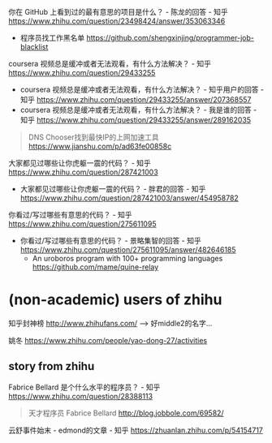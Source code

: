 
你在 GitHub 上看到过的最有意思的项目是什么？ - 陈龙的回答 - 知乎 https://www.zhihu.com/question/23498424/answer/353063346
- 程序员找工作黑名单 https://github.com/shengxinjing/programmer-job-blacklist

coursera 视频总是缓冲或者无法观看，有什么方法解决？ - 知乎 https://www.zhihu.com/question/29433255
- coursera 视频总是缓冲或者无法观看，有什么方法解决？ - 知乎用户的回答 - 知乎 https://www.zhihu.com/question/29433255/answer/207368557
- coursera 视频总是缓冲或者无法观看，有什么方法解决？ - 我是谁的回答 - 知乎 https://www.zhihu.com/question/29433255/answer/289162035
> DNS Chooser找到最快IP的上网加速工具 https://www.jianshu.com/p/ad63fe00858c

大家都见过哪些让你虎躯一震的代码？ - 知乎 https://www.zhihu.com/question/287421003
- 大家都见过哪些让你虎躯一震的代码？ - 胖君的回答 - 知乎 https://www.zhihu.com/question/287421003/answer/454958782

你看过/写过哪些有意思的代码？ - 知乎 https://www.zhihu.com/question/275611095
- 你看过/写过哪些有意思的代码？ - 景略集智的回答 - 知乎 https://www.zhihu.com/question/275611095/answer/482646185
  * An uroboros program with 100+ programming languages https://github.com/mame/quine-relay

#  (non-academic) users of zhihu

知乎封神榜 http://www.zhihufans.com/  --> 好middle2的名字...

姚冬 https://www.zhihu.com/people/yao-dong-27/activities

## story from zhihu

Fabrice Bellard 是个什么水平的程序员？ - 知乎 https://www.zhihu.com/question/28388113
> 天才程序员 Fabrice Bellard http://blog.jobbole.com/69582/

云舒事件始末 - edmond的文章 - 知乎 https://zhuanlan.zhihu.com/p/54154717
